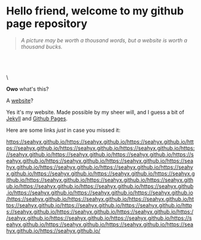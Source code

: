 # Hello friend, welcome to my github page repository

> _A picture may be worth a thousand words, but a website is worth a thousand bucks._

\
\
\
\

**Owo** what's this?

A [website](https://seahyx.github.io/)?

Yes it's my website. Made possible by my sheer will, and I guess a bit of [Jekyll](https://jekyllrb.com) and [Github Pages](https://pages.github.com).

Here are some links *just* in case you missed it:

<https://seahyx.github.io/><https://seahyx.github.io/><https://seahyx.github.io/><https://seahyx.github.io/><https://seahyx.github.io/><https://seahyx.github.io/><https://seahyx.github.io/><https://seahyx.github.io/><https://seahyx.github.io/><https://seahyx.github.io/><https://seahyx.github.io/><https://seahyx.github.io/><https://seahyx.github.io/><https://seahyx.github.io/><https://seahyx.github.io/><https://seahyx.github.io/><https://seahyx.github.io/><https://seahyx.github.io/><https://seahyx.github.io/><https://seahyx.github.io/><https://seahyx.github.io/><https://seahyx.github.io/><https://seahyx.github.io/><https://seahyx.github.io/><https://seahyx.github.io/><https://seahyx.github.io/><https://seahyx.github.io/><https://seahyx.github.io/><https://seahyx.github.io/><https://seahyx.github.io/><https://seahyx.github.io/><https://seahyx.github.io/><https://seahyx.github.io/><https://seahyx.github.io/><https://seahyx.github.io/><https://seahyx.github.io/><https://seahyx.github.io/><https://seahyx.github.io/><https://seahyx.github.io/><https://seahyx.github.io/><https://seahyx.github.io/><https://seahyx.github.io/><https://seahyx.github.io/><https://seahyx.github.io/><https://seahyx.github.io/>
